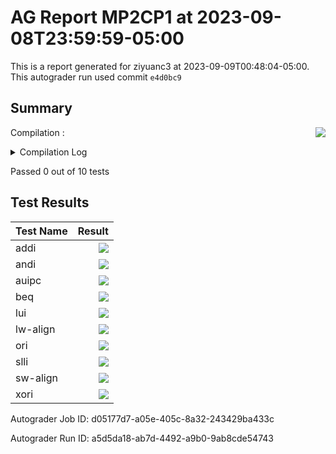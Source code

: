 # AG Report MP2CP1 at 2023-09-08T23:59:59-05:00
This is a report generated for ziyuanc3 at 2023-09-09T00:48:04-05:00. This autograder run used commit ``e4d0bc9``
## Summary 
Compilation : <img align="right" src="https://upload.wikimedia.org/wikipedia/en/thumb/b/ba/Red_x.svg/13px-Red_x.svg.png"> 
<details><summary>Compilation Log</summary> 

 ``` 
 mkdir -p sim
cd sim && vcs /grade_job/student_dut/pkg/rv32i_mux_types.sv /grade_job/student_dut/pkg/rv32i_types.sv /grade_job/student_dut/hdl/control.sv /grade_job/student_dut/hdl/regfile.sv /grade_job/student_dut/hdl/alu.sv /grade_job/student_dut/hdl/datapath.sv /grade_job/student_dut/hdl/ir.sv /grade_job/student_dut/hdl/mp2.sv /grade_job/student_dut/hvl/tb_itf.sv /grade_job/student_dut/hvl/memory.sv /grade_job/student_dut/hvl/source_tb.sv /grade_job/student_dut/hvl/top.sv /grade_job/student_dut/hvl/rvfimon.v -full64 -lca -sverilog +lint=all,noNS -timescale=1ns/10ps -debug_acc+all -kdb -fsdb -top mp2_tb -msg_config=../warn.config -l compile.log -licqueue

Warning-[LNX_OS_VERUN] Unsupported Linux version
  Linux version 'AlmaLinux release 8.7 (Stone Smilodon)' is not supported on 
  'x86_64' officially, assuming linux compatibility by default. Set 
  VCS_ARCH_OVERRIDE to linux or suse32 to override.
  Please refer to release notes for information on supported platforms.


Warning-[LINX_KRNL] Unsupported Linux kernel
  Linux kernel '5.4.0-150-generic' is not supported.
  Supported versions are 2.4* or 2.6*.

                         Chronologic VCS (TM)
      Version R-2020.12-SP1-1_Full64 -- Sat Sep  9 00:48:04 2023

                    Copyright (c) 1991 - 2021 Synopsys, Inc.
   This software and the associated documentation are proprietary to Synopsys,
 Inc. This software may only be used in accordance with the terms and conditions
 of a written license agreement with Synopsys, Inc. All other use, reproduction,
            or distribution of this software is strictly prohibited.


Warning-[LCA_FEATURES_ENABLED] Usage warning
  LCA features enabled by '-lca' argument on the command line.  For more 
  information regarding list of LCA features please refer to Chapter "LCA 
  features" in the VCS Release Notes

Parsing design file '/grade_job/student_dut/pkg/rv32i_mux_types.sv'
Parsing design file '/grade_job/student_dut/pkg/rv32i_types.sv'
Parsing design file '/grade_job/student_dut/hdl/control.sv'

Error-[SE] Syntax error
  Following verilog source has syntax error :
  "/grade_job/student_dut/hdl/control.sv", 87: token is '}'
  } state, next_states;
   ^

1 warning
1 error
CPU time: .235 seconds to compile
make: *** [Makefile:15: sim/simv] Error 255
 
 ``` 

 </details> 

Passed 0 out of 10 tests
## Test Results 
| Test Name | Result | 
| --- | --- | 
addi|<img align="right" src="https://upload.wikimedia.org/wikipedia/en/thumb/b/ba/Red_x.svg/13px-Red_x.svg.png">|
andi|<img align="right" src="https://upload.wikimedia.org/wikipedia/en/thumb/b/ba/Red_x.svg/13px-Red_x.svg.png">|
auipc|<img align="right" src="https://upload.wikimedia.org/wikipedia/en/thumb/b/ba/Red_x.svg/13px-Red_x.svg.png">|
beq|<img align="right" src="https://upload.wikimedia.org/wikipedia/en/thumb/b/ba/Red_x.svg/13px-Red_x.svg.png">|
lui|<img align="right" src="https://upload.wikimedia.org/wikipedia/en/thumb/b/ba/Red_x.svg/13px-Red_x.svg.png">|
lw-align|<img align="right" src="https://upload.wikimedia.org/wikipedia/en/thumb/b/ba/Red_x.svg/13px-Red_x.svg.png">|
ori|<img align="right" src="https://upload.wikimedia.org/wikipedia/en/thumb/b/ba/Red_x.svg/13px-Red_x.svg.png">|
slli|<img align="right" src="https://upload.wikimedia.org/wikipedia/en/thumb/b/ba/Red_x.svg/13px-Red_x.svg.png">|
sw-align|<img align="right" src="https://upload.wikimedia.org/wikipedia/en/thumb/b/ba/Red_x.svg/13px-Red_x.svg.png">|
xori|<img align="right" src="https://upload.wikimedia.org/wikipedia/en/thumb/b/ba/Red_x.svg/13px-Red_x.svg.png">|

Autograder Job ID: d05177d7-a05e-405c-8a32-243429ba433c

Autograder Run ID: a5d5da18-ab7d-4492-a9b0-9ab8cde54743
